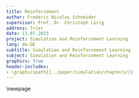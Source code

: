 ```yaml
---
title: Reinforcement
author: Frederic Nicolas Schneider
supervisor: Prof. Dr. Christoph Lürig
address: Trier
date: 11.07.2023
project: Simulation and Reinforcement Learning
lang: de-DE
subtitle: Simulation and Reinforcement Learning
subject: Simulation and Reinforcement Learning
graphics: true
header-includes:
- \graphicspath{{../paper/simulation/chapters/}}
---
```

\newpage